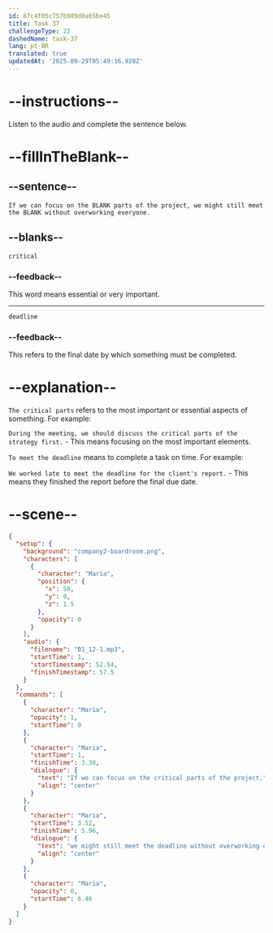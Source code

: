 ```yaml
---
id: 67c4f05c757b989d0a65be45
title: Task 37
challengeType: 22
dashedName: task-37
lang: pt-BR
translated: true
updatedAt: '2025-09-29T05:49:16.928Z'
---
```


<!-- (Audio) Maria: If we can focus on the critical parts of the project, we might still meet the deadline without overworking everyone. -->

# --instructions--

Listen to the audio and complete the sentence below.

# --fillInTheBlank--

## --sentence--

`If we can focus on the BLANK parts of the project, we might still meet the BLANK without overworking everyone.`  

## --blanks--

`critical`  

### --feedback--

This word means essential or very important.  

---  

`deadline`  

### --feedback--

This refers to the final date by which something must be completed.  

# --explanation--

`The critical parts` refers to the most important or essential aspects of something. For example:

`During the meeting, we should discuss the critical parts of the strategy first.` - This means focusing on the most important elements.  

`To meet the deadline` means to complete a task on time. For example:

`We worked late to meet the deadline for the client's report.` - This means they finished the report before the final due date.  

# --scene--

```json
{
  "setup": {
    "background": "company2-boardroom.png",
    "characters": [
      {
        "character": "Maria",
        "position": {
          "x": 50,
          "y": 0,
          "z": 1.5
        },
        "opacity": 0
      }
    ],
    "audio": {
      "filename": "B1_12-1.mp3",
      "startTime": 1,
      "startTimestamp": 52.54,
      "finishTimestamp": 57.5
    }
  },
  "commands": [
    {
      "character": "Maria",
      "opacity": 1,
      "startTime": 0
    },
    {
      "character": "Maria",
      "startTime": 1,
      "finishTime": 3.38,
      "dialogue": {
        "text": "If we can focus on the critical parts of the project,",
        "align": "center"
      }
    },
    {
      "character": "Maria",
      "startTime": 3.52,
      "finishTime": 5.96,
      "dialogue": {
        "text": "we might still meet the deadline without overworking everyone.",
        "align": "center"
      }
    },
    {
      "character": "Maria",
      "opacity": 0,
      "startTime": 6.46
    }
  ]
}
```
